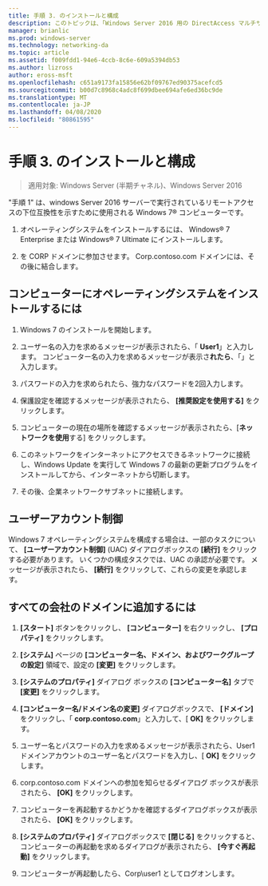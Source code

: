 ```yaml
---
title: 手順 3. のインストールと構成
description: このトピックは、「Windows Server 2016 用の DirectAccess マルチサイト展開のテストラボガイド」の一部です。
manager: brianlic
ms.prod: windows-server
ms.technology: networking-da
ms.topic: article
ms.assetid: f009fdd1-94e6-4ccb-8c6e-609a5394db53
ms.author: lizross
author: eross-msft
ms.openlocfilehash: c651a9173fa15856e62bf09767ed90375acefcd5
ms.sourcegitcommit: b00d7c8968c4adc8f699dbee694afe6ed36bc9de
ms.translationtype: MT
ms.contentlocale: ja-JP
ms.lasthandoff: 04/08/2020
ms.locfileid: "80861595"
---
```

# <a name="step-3-install-and-configure-client2"></a>手順 3. のインストールと構成

>適用対象: Windows Server (半期チャネル)、Windows Server 2016

"手順 1" は、windows Server 2016 サーバーで実行されているリモートアクセスの下位互換性を示すために使用される Windows 7&reg; コンピューターです。  
  
1. オペレーティングシステムをインストールするには、 Windows&reg; 7 Enterprise または Windows&reg; 7 Ultimate にインストールします。  
  
2. を CORP ドメインに参加させます。 Corp.contoso.com ドメインには、その後に結合します。  
  
## <a name="to-install-the-operating-system-on-client2"></a>コンピューターにオペレーティングシステムをインストールするには  
  
1.  Windows 7 のインストールを開始します。  
  
2.  ユーザー名の入力を求めるメッセージが表示されたら、「 **User1**」と入力します。 コンピューター名の入力を求めるメッセージが表示さ**れたら**、「」と入力します。  
  
3.  パスワードの入力を求められたら、強力なパスワードを2回入力します。  
  
4.  保護設定を確認するメッセージが表示されたら、 **[推奨設定を使用する]** をクリックします。  
  
5.  コンピューターの現在の場所を確認するメッセージが表示されたら、[**ネットワークを使用**する] をクリックします。  
  
6.  このネットワークをインターネットにアクセスできるネットワークに接続し、Windows Update を実行して Windows 7 の最新の更新プログラムをインストールしてから、インターネットから切断します。  
  
7.  その後、企業ネットワークサブネットに接続します。  
  
## <a name="user-account-control"></a>ユーザーアカウント制御  
Windows 7 オペレーティングシステムを構成する場合は、一部のタスクについて、 **[ユーザーアカウント制御]** (UAC) ダイアログボックスの **[続行]** をクリックする必要があります。 いくつかの構成タスクでは、UAC の承認が必要です。 メッセージが表示されたら、 **[続行]** をクリックして、これらの変更を承認します。  
  
## <a name="to-join-client2-to-the-corp-domain"></a>すべての会社のドメインに追加するには  
  
1.  **[スタート]** ボタンをクリックし、 **[コンピューター]** を右クリックし、 **[プロパティ]** をクリックします。  
  
2.  **[システム]** ページの **[コンピューター名、ドメイン、およびワークグループの設定]** 領域で、設定の **[変更]** をクリックします。  
  
3.  **[システムのプロパティ]** ダイアログ ボックスの **[コンピューター名]** タブで **[変更]** をクリックします。  
  
4.  **[コンピューター名/ドメイン名の変更]** ダイアログボックスで、 **[ドメイン]** をクリックし、「 **corp.contoso.com**」と入力して、[ **OK]** をクリックします。  
  
5.  ユーザー名とパスワードの入力を求めるメッセージが表示されたら、User1 ドメインアカウントのユーザー名とパスワードを入力し、[ **OK]** をクリックします。  
  
6.  corp.contoso.com ドメインへの参加を知らせるダイアログ ボックスが表示されたら、 **[OK]** をクリックします。  
  
7.  コンピューターを再起動するかどうかを確認するダイアログボックスが表示されたら、 **[OK]** をクリックします。  
  
8.  **[システムのプロパティ]** ダイアログボックスで **[閉じる]** をクリックすると、コンピューターの再起動を求めるダイアログが表示されたら、 **[今すぐ再起動]** をクリックします。  
  
9. コンピューターが再起動したら、Corp\user1 としてログオンします。
